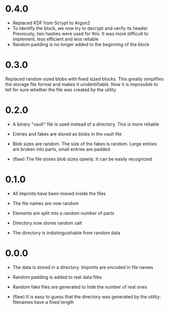 # 0.4.0

- Replaced KDF from Scrypt to Argon2
- To identify the block, we now try to decrypt and verify its header.
  Previously, two hashes were used for this. It was more difficult to implement,
  less efficient and less reliable
- Random padding is no longer added to the beginning of the block  


# 0.3.0

Replaced random sized blobs with fixed sized blocks. This greatly simplifies
the storage file format and makes it unidentifiable. Now it is impossible to
tell for sure whether the file was created by the utility

# 0.2.0

- A binary "vault" file is used instead of a directory. This is more reliable

- Entries and fakes are stored as blobs in the vault file

- Blob sizes are random. The size of the fakes is random. Large entries are
  broken into parts, small entries are padded

- (flaw) The file stores blob sizes openly. It can be easily recognized

# 0.1.0

- All imprints have been moved inside the files

- The file names are now random

- Elements are split into a random number of parts

- Directory now stores random salt

- The directory is indistinguishable from random data

# 0.0.0

- The data is stored in a directory. Imprints are encoded in file names

- Random padding is added to real data files

- Random fake files are generated to hide the number of real ones

- (flaw) It is easy to guess that the directory was generated by the utility:
  filenames have a fixed length